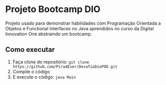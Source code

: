 # Projeto Bootcamp DIO
Projeto usado para demonstrar habilidades com Programação Orientada a Objetos e Functional Interfaces no Java aprendidos
no curso da Digital Innovation One abstraindo um bootcamp.

## Como executar
1. Faça clone do repositório: `git clone https://github.com/Pira4Ever/DesafioDioPOO.git`
2. Compile o código
3. E execute o código: `java Main`